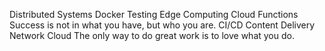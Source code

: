 Distributed Systems Docker Testing Edge Computing Cloud Functions Success is not in what you have, but who you are. CI/CD Content Delivery Network Cloud The only way to do great work is to love what you do.
